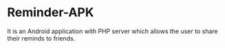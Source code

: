 Reminder-APK
============

It  is an Android application with PHP server which allows the user to share their reminds to friends.
